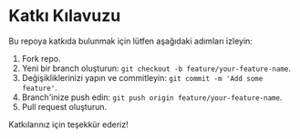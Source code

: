 # Katkı Kılavuzu

Bu repoya katkıda bulunmak için lütfen aşağıdaki adımları izleyin:

1. Fork repo.
2. Yeni bir branch oluşturun: `git checkout -b feature/your-feature-name`.
3. Değişikliklerinizi yapın ve commitleyin: `git commit -m 'Add some feature'`.
4. Branch'inize push edin: `git push origin feature/your-feature-name`.
5. Pull request oluşturun.

Katkılarınız için teşekkür ederiz!
